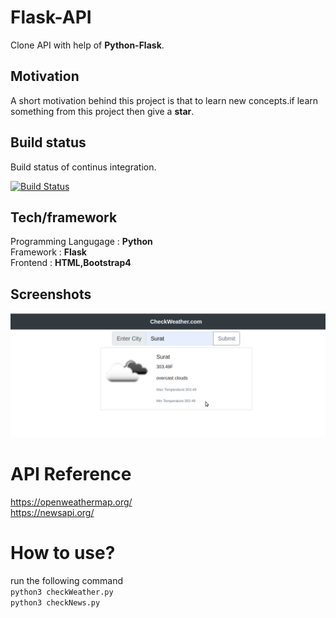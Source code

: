 # Flask-API
Clone API with help of **Python-Flask**.

## Motivation
A short motivation behind this project is that to learn new concepts.if learn something from this project then give a **star**.

## Build status
Build status of continus integration. 

[![Build Status](https://travis-ci.org/akashnimare/foco.svg?branch=master)](https://travis-ci.org/akashnimare/foco)


## Tech/framework
Programming Langugage : **Python** </br>
Framework : **Flask**  </br>
Frontend : **HTML,Bootstrap4**  </br>

## Screenshots
![alt text](https://github.com/dhanpalrajpurohit/weather-flask-api/blob/master/static/demo.png)

# API Reference
https://openweathermap.org/ </br>
https://newsapi.org/


# How to use?
run the following command </br>
```python3 checkWeather.py```  </br>
```python3 checkNews.py```
